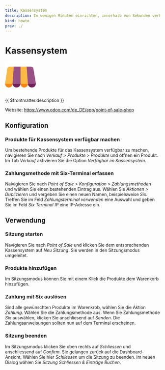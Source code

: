 ```yaml
---
title: Kassensystem
description: In wenigen Minuten einrichten, innerhalb von Sekunden verkaufen.
kind: howto
prev: ./
---
```

# Kassensystem
![icons_odoo_point_of_sale](attachments/icons_odoo_point_of_sale.png)

{{ $frontmatter.description }}

Website: <https://www.odoo.com/de_DE/app/point-of-sale-shop>

## Konfiguration

### Produkte für Kassensystem verfügbar machen

Um bestehende Produkte für das Kassensystem verfügbar zu machen, navigieren Sie nach *Verkauf > Produkte > Produkte* und öffnen ein Produkt. Im Tab *Verkauf* aktivieren Sie die Option *Verfügbar im Kassensystem*.

### Zahlungsmethode mit Six-Terminal erfassen

Naivigieren Sie nach *Point of Sale > Konfiguration > Zahlungsmethoden* und wählen Sie einen bestehenden Eintrag aus. Wählen Sie *Aktionen > Duplizieren* und vergeben Sie einen neuen Namen, beispielsweise *Six*. Treffen Sie im Feld *Zahlungsterminal verwenden* eine Auswahl und geben Sie im Feld *Six Terminal IP* eine IP-Adresse ein.

## Verwendung

### Sitzung starten

Navigieren Sie nach *Point of Sale* und klicken Sie dem entsprechenden Kassensystem auf *Neu Sitzung*. Sie werden in den Sitzungsmodus umgeleitet.

### Produkte hinzufügen

Im Sitzungsmodus können Sie mit einem Klick die Produkte dem Warenkorb hinzufügen.

### Zahlung mit Six auslösen

Sind alle gewünschten Produkte im Warenkrob, wählen Sie die Aktion *Zahlung*. Wählen Sie die Zahlungsmethode aus. Wenn Sie Zahlungsmethode *Six* auswählen, klicken Sie anschliesend auf *Senden*. Die Zahlungsanweisungen sollten nun auf dem Terminal erscheinen.

### Sitzung beenden

Im Sitzungsmodus klicken Sie oben rechts auf *Schliessen* und anschliessend auf *Confirm*. Sie gelangen zurück auf die Dashboard-Ansicht. Wählen Sie hier *Schliessen* um die Sitzung zu beenden. Im neuen Dialog wählen Sie *Sitzung Schliessen & Einträge Buchen*. 
